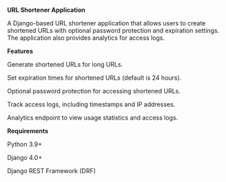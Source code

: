 **URL Shortener Application**

A Django-based URL shortener application that allows users to create shortened URLs with optional password protection and expiration settings. The application also provides analytics for access logs.

**Features**

Generate shortened URLs for long URLs.

Set expiration times for shortened URLs (default is 24 hours).

Optional password protection for accessing shortened URLs.

Track access logs, including timestamps and IP addresses.

Analytics endpoint to view usage statistics and access logs.

**Requirements**

Python 3.9+

Django 4.0+

Django REST Framework (DRF)
